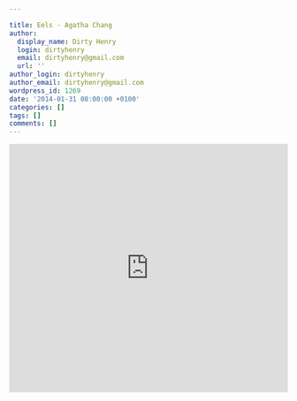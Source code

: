 ```yaml
---

title: Eels - Agatha Chang
author:
  display_name: Dirty Henry
  login: dirtyhenry
  email: dirtyhenry@gmail.com
  url: ''
author_login: dirtyhenry
author_email: dirtyhenry@gmail.com
wordpress_id: 1269
date: '2014-01-31 08:00:00 +0100'
categories: []
tags: []
comments: []
---
```

<iframe width="100%" height="450" scrolling="no" frameborder="no" src="https://w.soundcloud.com/player/?url=https%3A//api.soundcloud.com/tracks/131830691&amp;auto_play=false&amp;hide_related=false&amp;visual=true"></iframe>

